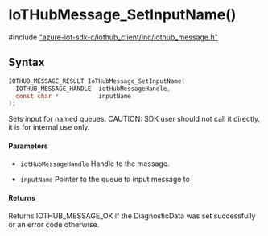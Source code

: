 # IoTHubMessage_SetInputName()

\#include ["azure-iot-sdk-c/iothub_client/inc/iothub_message.h"](../iot-c-ref-iothub-message-h.md)  

## Syntax

```C
IOTHUB_MESSAGE_RESULT IoTHubMessage_SetInputName(
  IOTHUB_MESSAGE_HANDLE  iotHubMessageHandle,
  const char *           inputName
);

```

Sets input for named queues. CAUTION: SDK user should not call it directly, it is for internal use only.

#### Parameters
* `iotHubMessageHandle` Handle to the message. 

* `inputName` Pointer to the queue to input message to

#### Returns
Returns IOTHUB_MESSAGE_OK if the DiagnosticData was set successfully or an error code otherwise.

